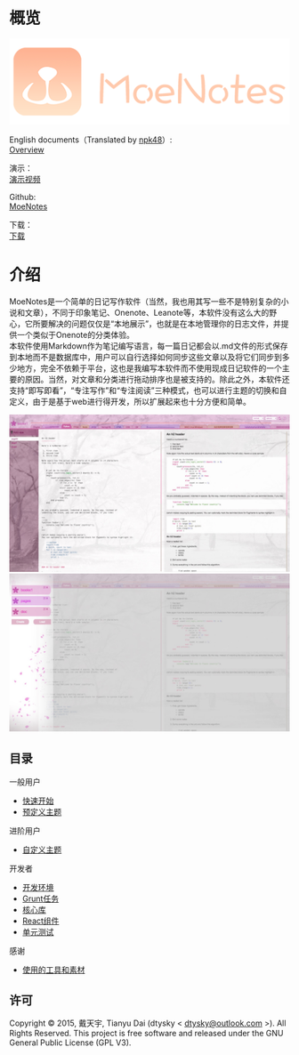 # 概览

![logo](../logo.png)  

English documents（Translated by [npk48](https://github.com/npk48)）:  
[Overview](../en)  

演示：  
[演示视频]()  

Github:  
[MoeNotes](https://github.com/dtysky/MoeNotes)  

下载：  
[下载](https://github.com/dtysky/MoeNotes/releases)  

# 介绍

MoeNotes是一个简单的日记写作软件（当然，我也用其写一些不是特别复杂的小说和文章），不同于印象笔记、Onenote、Leanote等，本软件没有这么大的野心，它所要解决的问题仅仅是“本地展示”，也就是在本地管理你的日志文件，并提供一个类似于Onenote的分类体验。  
本软件使用Markdown作为笔记编写语言，每一篇日记都会以.md文件的形式保存到本地而不是数据库中，用户可以自行选择如何同步这些文章以及将它们同步到多少地方，完全不依赖于平台，这也是我编写本软件而不使用现成日记软件的一个主要的原因。当然，对文章和分类进行拖动排序也是被支持的。除此之外，本软件还支持“即写即看”，“专注写作”和“专注阅读”三种模式，也可以进行主题的切换和自定义，由于是基于web进行得开发，所以扩展起来也十分方便和简单。  

![preview-main](../preview-main.jpg)  
![preview-books](../preview-books.jpg)

## 目录

一般用户  
- [快速开始](./QuickStart.md)
- [预定义主题](./Theme-PreDefine.md)

进阶用户
- [自定义主题](./Theme-Advance.md)

开发者
- [开发环境](./Development-Enverment.md)
- [Grunt任务](./Development-Tasks.md)
- [核心库](./Development-Cores.md)
- [React组件](./Development-Components.md)
- [单元测试](./Development-UnitTests.md)

感谢
- [使用的工具和素材](./Thanks.md)

## 许可

Copyright © 2015, 戴天宇, Tianyu Dai (dtysky < dtysky@outlook.com >). All Rights Reserved. This project is free software and released under the GNU General Public License (GPL V3).